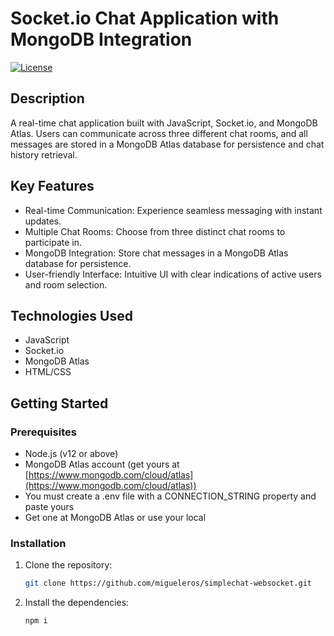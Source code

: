 # Socket.io Chat Application with MongoDB Integration

[![License](https://img.shields.io/badge/License-MIT-blue.svg)](https://opensource.org/licenses/MIT)

## Description

A real-time chat application built with JavaScript, Socket.io, and MongoDB Atlas. Users can communicate across three different chat rooms, and all messages are stored in a MongoDB Atlas database for persistence and chat history retrieval.

## Key Features

- Real-time Communication: Experience seamless messaging with instant updates.
- Multiple Chat Rooms: Choose from three distinct chat rooms to participate in.
- MongoDB Integration: Store chat messages in a MongoDB Atlas database for persistence.
- User-friendly Interface: Intuitive UI with clear indications of active users and room selection.

## Technologies Used

- JavaScript
- Socket.io
- MongoDB Atlas
- HTML/CSS

## Getting Started

### Prerequisites

- Node.js (v12 or above)
- MongoDB Atlas account (get yours at [https://www.mongodb.com/cloud/atlas](https://www.mongodb.com/cloud/atlas))
- You must create a .env file with a CONNECTION_STRING property and paste yours
- Get one at MongoDB Atlas or use your local

### Installation

1. Clone the repository:

   ```bash
   git clone https://github.com/migueleros/simplechat-websocket.git

2. Install the dependencies:

   ```bash
   npm i
